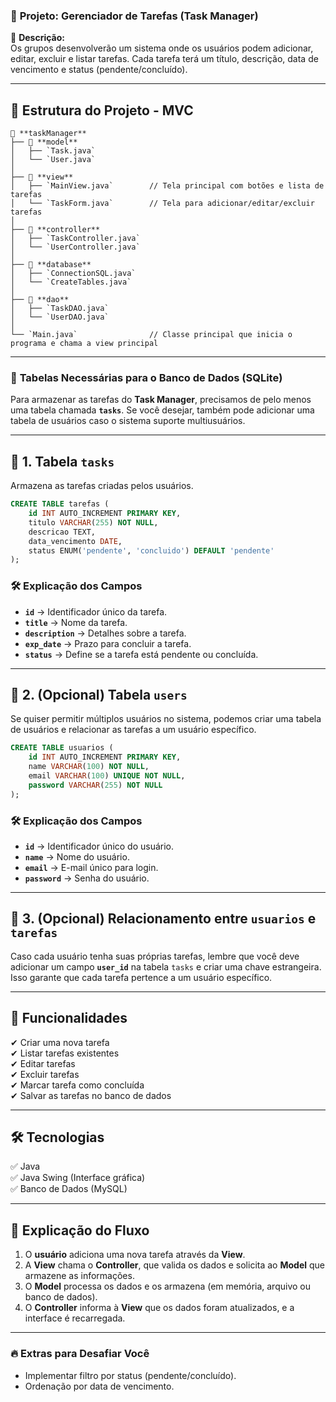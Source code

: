 ### 🎯 **Projeto: Gerenciador de Tarefas (Task Manager)**
📌 **Descrição:**  
Os grupos desenvolverão um sistema onde os usuários podem adicionar, editar, excluir e listar tarefas. Cada tarefa terá um título, descrição, data de vencimento e status (pendente/concluído).

---



## 📂 Estrutura do Projeto - MVC

```
📁 **taskManager**  
├── 📁 **model**  
│   ├── `Task.java`  
│   └── `User.java`  
│  
├── 📁 **view**  
│   ├── `MainView.java`        // Tela principal com botões e lista de tarefas  
│   └── `TaskForm.java`        // Tela para adicionar/editar/excluir tarefas  
│  
├── 📁 **controller**  
│   ├── `TaskController.java`  
│   └── `UserController.java`  
│  
├── 📁 **database**  
│   ├── `ConnectionSQL.java`  
│   └── `CreateTables.java`  
│  
├── 📁 **dao**  
│   ├── `TaskDAO.java`  
│   └── `UserDAO.java`  
│  
└── `Main.java`                // Classe principal que inicia o programa e chama a view principal  
```


---

### 📌 **Tabelas Necessárias para o Banco de Dados (SQLite)**  

Para armazenar as tarefas do **Task Manager**, precisamos de pelo menos uma tabela chamada **`tasks`**. Se você desejar, também pode adicionar uma tabela de usuários caso o sistema suporte multiusuários.

---

## 🔹 **1. Tabela `tasks`**  
Armazena as tarefas criadas pelos usuários.

```sql
CREATE TABLE tarefas (
    id INT AUTO_INCREMENT PRIMARY KEY,
    titulo VARCHAR(255) NOT NULL,
    descricao TEXT,
    data_vencimento DATE,
    status ENUM('pendente', 'concluido') DEFAULT 'pendente'
);
```

### 🛠 **Explicação dos Campos**  
- **`id`** → Identificador único da tarefa.  
- **`title`** → Nome da tarefa.  
- **`description`** → Detalhes sobre a tarefa.  
- **`exp_date`** → Prazo para concluir a tarefa.  
- **`status`** → Define se a tarefa está pendente ou concluída.  

---

## 🔹 **2. (Opcional) Tabela `users`**  
Se quiser permitir múltiplos usuários no sistema, podemos criar uma tabela de usuários e relacionar as tarefas a um usuário específico.

```sql
CREATE TABLE usuarios (
    id INT AUTO_INCREMENT PRIMARY KEY,
    name VARCHAR(100) NOT NULL,
    email VARCHAR(100) UNIQUE NOT NULL,
    password VARCHAR(255) NOT NULL
);
```

### 🛠 **Explicação dos Campos**  
- **`id`** → Identificador único do usuário.  
- **`name`** → Nome do usuário.  
- **`email`** → E-mail único para login.  
- **`password`** → Senha do usuário.  

---

## 🔹 **3. (Opcional) Relacionamento entre `usuarios` e `tarefas`**  
Caso cada usuário tenha suas próprias tarefas, lembre que você deve adicionar um campo **`user_id`** na tabela `tasks` e criar uma chave estrangeira.
Isso garante que cada tarefa pertence a um usuário específico.

---

## 🔹 **Funcionalidades**
✔ Criar uma nova tarefa  
✔ Listar tarefas existentes  
✔ Editar tarefas  
✔ Excluir tarefas  
✔ Marcar tarefa como concluída  
✔ Salvar as tarefas no banco de dados 

---

## 🛠 **Tecnologias**
✅ Java  
✅ Java Swing (Interface gráfica)  
✅ Banco de Dados (MySQL) 

---

## 📝 **Explicação do Fluxo**
1. O **usuário** adiciona uma nova tarefa através da **View**.  
2. A **View** chama o **Controller**, que valida os dados e solicita ao **Model** que armazene as informações.  
3. O **Model** processa os dados e os armazena (em memória, arquivo ou banco de dados).  
4. O **Controller** informa à **View** que os dados foram atualizados, e a interface é recarregada.  

---

### 🔥 **Extras para Desafiar Você**
- Implementar filtro por status (pendente/concluído).  
- Ordenação por data de vencimento.
